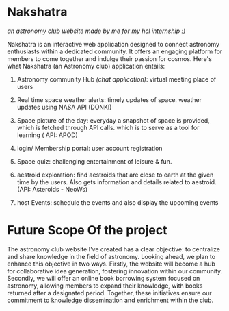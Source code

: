 # Nakshatra

*an astronomy club website made by me for my hcl internship :)*

Nakshatra is an interactive web application designed to connect astronomy enthusiasts within a dedicated community. It offers an engaging platform for members to come together and indulge their passion for cosmos. Here's what Nakshatra (an Astronomy club) application entails:

1. Astronomy community Hub *(chat application)*: virtual meeting place of users

2. Real time space weather alerts: timely updates of space. weather updates using NASA API (DONKI)

3. Space picture of the day: everyday a snapshot of space is provided, which is fetched through API calls. which is to serve as a tool for learning ( API: APOD)

4. login/ Membership portal: user account registration

5. Space quiz: challenging entertainment of leisure & fun.

6. aestroid exploration: find aestroids that are close to earth at the given time by the users. Also gets information and details related to aestroid.(API: Asteroids - NeoWs)

7.  host Events: schedule the events and also display the upcoming events

# Future Scope Of the project

The astronomy club website I've created has a clear objective: to centralize and share knowledge in the field of astronomy. Looking ahead, we plan to enhance this objective in two ways. Firstly, the website will become a hub for collaborative idea generation, fostering innovation within our community. Secondly, we will offer an online book borrowing system focused on astronomy, allowing members to expand their knowledge, with books returned after a designated period. Together, these initiatives ensure our commitment to knowledge dissemination and enrichment within the club.
